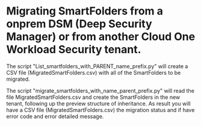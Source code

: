 # Migrating SmartFolders from a onprem DSM (Deep Security Manager) or from another Cloud One Workload Security tenant.

The script "List_smartfolders_with_PARENT_name_prefix.py" will create a CSV file (MigratedSmartFolders.csv) with all of the SmartFolders to be migrated.

The script "migrate_smartfolders_with_name_parent_prefix.py" will read the file MigratedSmartFolders.csv and create the SmartFolders in the new tenant, following up the preview structure of inheritance. As result you will have a CSV file (MigratedSmartFolders.csv) the migration status and if have error code and error detailed message.
